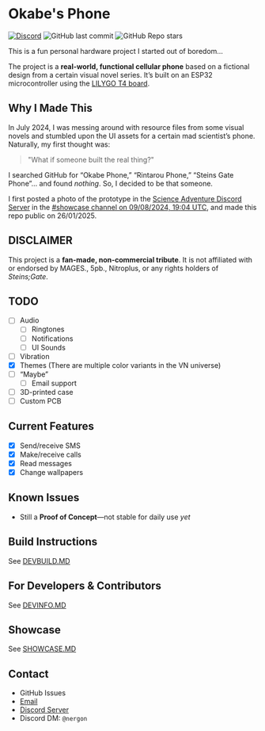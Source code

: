 # Okabe's Phone  
[![Discord](https://img.shields.io/discord/1333879897860603905?label=Discord%20Server)](https://discord.gg/TdPYUj9fAj) ![GitHub last commit](https://img.shields.io/github/last-commit/Nergon123/Okabe_Phone) ![GitHub Repo stars](https://img.shields.io/github/stars/Nergon123/Okabe_Phone)

This is a fun personal hardware project I started out of boredom...

The project is a **real-world, functional cellular phone** based on a fictional design from a certain visual novel series. It’s built on an ESP32 microcontroller using the [LILYGO T4 board](https://lilygo.cc/products/t4).



## Why I Made This

In July 2024, I was messing around with resource files from some visual novels and stumbled upon the UI assets for a certain mad scientist’s phone. Naturally, my first thought was:

> "What if someone built the real thing?"

I searched GitHub for “Okabe Phone,” “Rintarou Phone,” “Steins Gate Phone”… and found *nothing*. So, I decided to be that someone.

I first posted a photo of the prototype in the [Science Adventure Discord Server](https://discord.com/invite/YBmZzfA) in the [#showcase channel on 09/08/2024, 19:04 UTC](https://discord.com/channels/213420119034953729/453675152287203368/1271529614946074755), and made this repo public on 26/01/2025.



## DISCLAIMER

This project is a **fan-made, non-commercial tribute**. It is not affiliated with or endorsed by MAGES., 5pb., Nitroplus, or any rights holders of *Steins;Gate*.



## TODO
- [ ] Audio  
  - [ ] Ringtones  
  - [ ] Notifications  
  - [ ] UI Sounds  
- [ ] Vibration  
- [x] Themes (There are multiple color variants in the VN universe)  
- [ ] “Maybe”  
  - [ ] Email support  
- [ ] 3D-printed case  
- [ ] Custom PCB  

## Current Features
- [x] Send/receive SMS  
- [x] Make/receive calls  
- [x] Read messages  
- [x] Change wallpapers  

## Known Issues
- Still a **Proof of Concept**—not stable for daily use *yet*


## Build Instructions  
See [DEVBUILD.MD](./DEVBUILD.MD)


## For Developers & Contributors  
See [DEVINFO.MD](./DEVINFO.MD)


## Showcase  
See [SHOWCASE.MD](./SHOWCASE.MD)


## Contact
- GitHub Issues  
- [Email](mailto:nergon123@proton.me?subject=[OkabePhone]%20I%20have%20a%20question)  
- [Discord Server](https://discord.gg/TdPYUj9fAj)  
- Discord DM: `@nergon`  
